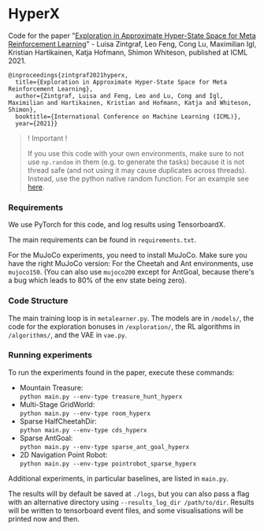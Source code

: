# HyperX

Code for the paper "[Exploration in Approximate Hyper-State Space for Meta Reinforcement Learning](https://arxiv.org/abs/2010.01062)" -
Luisa Zintgraf, Leo Feng, Cong Lu, Maximilian Igl, 
Kristian Hartikainen, Katja Hofmann, Shimon Whiteson, 
published at ICML 2021.

```
@inproceedings{zintgraf2021hyperx,
  title={Exploration in Approximate Hyper-State Space for Meta Reinforcement Learning},
  author={Zintgraf, Luisa and Feng, Leo and Lu, Cong and Igl, Maximilian and Hartikainen, Kristian and Hofmann, Katja and Whiteson, Shimon},
  booktitle={International Conference on Machine Learning (ICML)},
  year={2021}}
```

> ! Important !
>
> If you use this code with your own environments,
> make sure to not use `np.random` in them
> (e.g. to generate the tasks) because it is not thread safe
> (and not using it may cause duplicates across threads).
> Instead, use the python native random function.
> For an example see
> [here](https://github.com/lmzintgraf/varibad/blob/master/environments/mujoco/ant_goal.py#L38).

### Requirements

We use PyTorch for this code, and log results using TensorboardX.

The main requirements can be found in `requirements.txt`.

For the MuJoCo experiments, you need to install MuJoCo.
Make sure you have the right MuJoCo version: 
For the Cheetah and Ant environments, use `mujoco150`.
(You can also use `mujoco200` except for AntGoal,
because there's a bug which leads to 80% of the env state being zero).

### Code Structure 

The main training loop is in `metalearner.py`. 
The models are in `/models/`, 
the code for the exploration bonuses in `/exploration/`,
the RL algorithms in `/algorithms/`,
and the VAE in `vae.py`.

### Running experiments

To run the experiments found in the paper, execute these commands:
- Mountain Treasure:\
    `python main.py --env-type treasure_hunt_hyperx`
- Multi-Stage GridWorld:\
  `python main.py --env-type room_hyperx`
- Sparse HalfCheetahDir:\
  `python main.py --env-type cds_hyperx`
- Sparse AntGoal:\
  `python main.py --env-type sparse_ant_goal_hyperx`
- 2D Navigation Point Robot: \
  `python main.py --env-type pointrobot_sparse_hyperx`

Additional experiments, in particular baselines, are listed in `main.py`.

The results will by default be saved at `./logs`, 
but you can also pass a flag with an alternative directory using `--results_log_dir /path/to/dir`.
Results will be written to tensorboard event files,
and some visualisations will be printed now and then.
